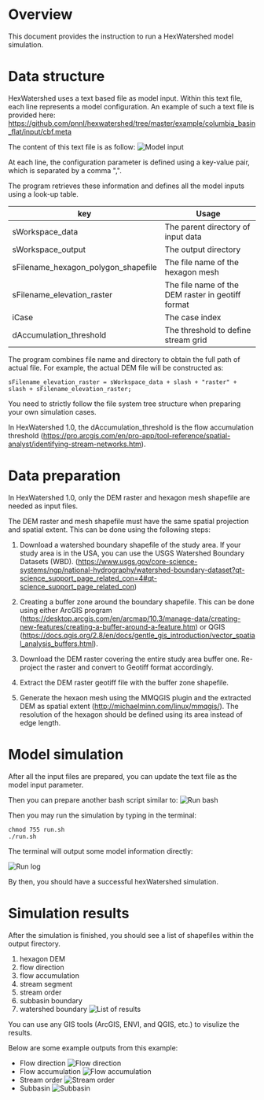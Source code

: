 # Overview
This document provides the instruction to run a HexWatershed model simulation.

# Data structure

HexWatershed uses a text based file as model input.
Within this text file, each line represents a model configuration.
An example of such a text file is provided here: https://github.com/pnnl/hexwatershed/tree/master/example/columbia_basin_flat/input/cbf.meta

The content of this text file is as follow:
![Model input](https://github.com/pnnl/hexwatershed/blob/master/example/figure/cbfmeta.png?raw=true)

At each line, the configuration parameter is defined using a key-value pair, which is separated by a comma ",".

The program retrieves these information and defines all the model inputs using a look-up table.

| key  |  Usage |
|---|---|
|  sWorkspace_data |  The parent directory of input data |
| sWorkspace_output  |  The output directory |
|  sFilename_hexagon_polygon_shapefile |  The file name of the hexagon mesh |
| sFilename_elevation_raster | The file name of the DEM raster in geotiff format|
|iCase| The case index|
|dAccumulation_threshold| The threshold to define stream grid |

The program combines file name and directory to obtain the full path of actual file. For example, the actual DEM file will be constructed as: 
```
sFilename_elevation_raster = sWorkspace_data + slash + "raster" + slash + sFilename_elevation_raster;
```
You need to strictly follow the file system tree structure when preparing your own simulation cases.

In HexWatershed 1.0, the dAccumulation_threshold is the flow accumulation threshold (https://pro.arcgis.com/en/pro-app/tool-reference/spatial-analyst/identifying-stream-networks.htm).

# Data preparation
In HexWatershed 1.0, only the DEM raster and hexagon mesh shapefile are needed as input files.

The DEM raster and mesh shapefile must have the same spatial projection and spatial extent.
This can be done using the following steps:
1. Download a watershed boundary shapefile of the study area.
If your study area is in the USA, you can use the USGS Watershed Boundary Datasets (WBD). (https://www.usgs.gov/core-science-systems/ngp/national-hydrography/watershed-boundary-dataset?qt-science_support_page_related_con=4#qt-science_support_page_related_con)

2. Creating a buffer zone around the boundary shapefile. This can be done using either ArcGIS program (https://desktop.arcgis.com/en/arcmap/10.3/manage-data/creating-new-features/creating-a-buffer-around-a-feature.htm) or QGIS (https://docs.qgis.org/2.8/en/docs/gentle_gis_introduction/vector_spatial_analysis_buffers.html).

3. Download the DEM raster covering the entire study area buffer one. Re-project the raster and convert to Geotiff format accordingly.

4. Extract the DEM raster geotiff file with the buffer zone shapefile.

5. Generate the hexaon mesh using the MMQGIS plugin and the extracted DEM as spatial extent
(http://michaelminn.com/linux/mmqgis/). The resolution of the hexagon should be defined using its area instead of edge length. 

# Model simulation

After all the input files are prepared, you can update the text file as the model input parameter. 

Then you can prepare another bash script similar to:
![Run bash](https://github.com/pnnl/hexwatershed/blob/master/example/figure/run.png?raw=true)

Then you may run the simulation by typing in the terminal:
```
chmod 755 run.sh
./run.sh
```

The terminal will output some model information directly:

![Run log](https://github.com/pnnl/hexwatershed/blob/master/example/figure/run_log.png?raw=true)

By then, you should have a successful hexWatershed simulation. 

# Simulation results

After the simulation is finished, you should see a list of shapefiles within the output firectory.
1. hexagon DEM
2. flow direction
3. flow accumulation
4. stream segment
5. stream order
6. subbasin boundary
7. watershed boundary
![List of results](https://github.com/pnnl/hexwatershed/blob/master/example/figure/result_list.png?raw=true)

You can use any GIS tools (ArcGIS, ENVI, and QGIS, etc.) to visulize the results.

Below are some example outputs from this example:
* Flow direction
![Flow direction](https://github.com/pnnl/hexwatershed/blob/master/example/columbia_basin_flat/output/cbf_flow_direction_90_full.png?raw=true)
* Flow accumulation
![Flow accumulation](https://github.com/pnnl/hexwatershed/blob/master/example/columbia_basin_flat/output/cbf_flow_accumulation_90_full.png?raw=true)
* Stream order
![Stream order](https://github.com/pnnl/hexwatershed/blob/master/example/columbia_basin_flat/output/cbf_stream_order_90_full.png?raw=true)
* Subbasin
![Subbasin](https://github.com/pnnl/hexwatershed/blob/master/example/columbia_basin_flat/output/cbf_subbasin_90_full.png?raw=true)